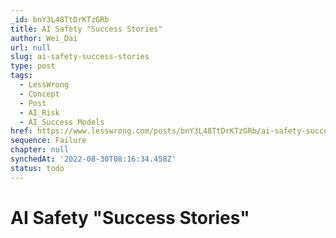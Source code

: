 ```yaml
---
_id: bnY3L48TtDrKTzGRb
title: AI Safety "Success Stories"
author: Wei_Dai
url: null
slug: ai-safety-success-stories
type: post
tags:
  - LessWrong
  - Concept
  - Post
  - AI_Risk
  - AI_Success Models
href: https://www.lesswrong.com/posts/bnY3L48TtDrKTzGRb/ai-safety-success-stories
sequence: Failure
chapter: null
synchedAt: '2022-08-30T08:16:34.458Z'
status: todo
---
```


# AI Safety "Success Stories"
